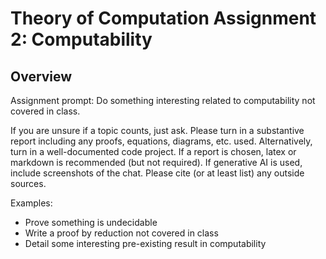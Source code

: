 
# Theory of Computation Assignment 2: Computability

## Overview

Assignment prompt: Do something interesting related to
computability not covered in class.

If you are unsure if a topic counts, just ask. Please turn in a
substantive report including any proofs, equations, diagrams,
etc. used. Alternatively, turn in a well-documented code
project. If a report is chosen, latex or markdown is recommended
(but not required). If generative AI is used, include
screenshots of the chat. Please cite (or at least list) any
outside sources.

Examples:
- Prove something is undecidable
- Write a proof by reduction not covered in class
- Detail some interesting pre-existing result in computability
